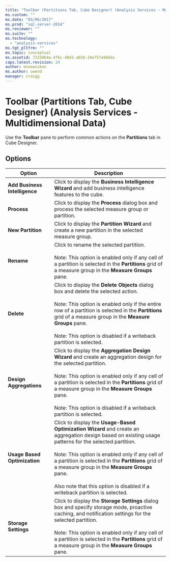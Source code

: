 ```yaml
---
title: "Toolbar (Partitions Tab, Cube Designer) (Analysis Services - Multidimensional Data) | Microsoft Docs"
ms.custom: ""
ms.date: "03/06/2017"
ms.prod: "sql-server-2014"
ms.reviewer: ""
ms.suite: ""
ms.technology: 
  - "analysis-services"
ms.tgt_pltfrm: ""
ms.topic: conceptual
ms.assetid: 7225064a-4f6c-40d3-a026-34e757a966da
caps.latest.revision: 24
author: minewiskan
ms.author: owend
manager: craigg
---
```

# Toolbar (Partitions Tab, Cube Designer) (Analysis Services - Multidimensional Data)
  Use the **Toolbar** pane to perform common actions on the **Partitions** tab in Cube Designer.  
  
## Options  
  
|Option|Description|  
|------------|-----------------|  
|**Add Business Intelligence**|Click to display the **Business Intelligence Wizard** and add business intelligence features to the cube.|  
|**Process**|Click to display the **Process** dialog box and process the selected measure group or partition.|  
|**New Partition**|Click to display the **Partition Wizard** and create a new partition in the selected measure group.|  
|**Rename**|Click to rename the selected partition.<br /><br /> Note: This option is enabled only if any cell of a partition is selected in the **Partitions** grid of a measure group in the **Measure Groups** pane.|  
|**Delete**|Click to display the **Delete Objects** dialog box and delete the selected action.<br /><br /> Note: This option is enabled only if the entire row of a partition is selected in the **Partitions** grid of a measure group in the **Measure Groups** pane.<br /><br /> Note: This option is disabled if a writeback partition is selected.|  
|**Design Aggregations**|Click to display the **Aggregation Design Wizard** and create an aggregation design for the selected partition.<br /><br /> Note: This option is enabled only if any cell of a partition is selected in the **Partitions** grid of a measure group in the **Measure Groups** pane.<br /><br /> Note: This option is disabled if a writeback partition is selected.|  
|**Usage Based Optimization**|Click to display the **Usage-Based Optimization Wizard** and create an aggregation design based on existing usage patterns for the selected partition.<br /><br /> Note: This option is enabled only if any cell of a partition is selected in the **Partitions** grid of a measure group in the **Measure Groups** pane.<br /><br /> Also note that this option is disabled if a writeback partition is selected.|  
|**Storage Settings**|Click to display the **Storage Settings** dialog box and specify storage mode, proactive caching, and notification settings for the selected partition.<br /><br /> Note: This option is enabled only if any cell of a partition is selected in the **Partitions** grid of a measure group in the **Measure Groups** pane.|  
  
  
